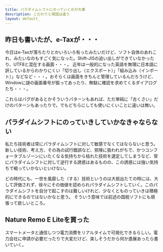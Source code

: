 ```yaml
---
title: パラダイムシフトにのっていくのが大事
description: こだわりと頑固は違う
layout: default_
---
```


## 昨日も書いたが、e-Taxが・・・
今日はe-Taxが落ちたりとかいろいろ有ったみたいだけど、ソフト自体のあれこれ、みたいなのもすごく気になった。Shift-JISの追い出しができていなかったり、UTF8と混在する画面・・・。
近年は一般的になった英語を無理に日本語に訳しているからわかりにくい「切り出し（エクスポート）」「組み込み（インポート）」などなど・・・。おそらくは画面をきちんと管理しているんだろうけど、Windowに謎の画面番号が振ってあったり、無駄に確認を求めてくるダイアログたち・・・。

これらはバグがあるとかそういうパターンもあれば、ただ単純に「古くさい」だけのパターンもあったりで。でもどちらにしても使いにくいことに違いは無い。

## パラダイムシフトにのっていきしていかなきゃならない
私たち技術者は常にパラダイムシフトに対して敏感でなくてはならないと思う。新しい技術、考え方、その為の試行錯誤など、邪険に扱われがちで、かつコンフォータブルゾーンにいたくなる気持ちから枯れた技術を選定してしまうなど、常にパラダイムシフトに対して逆行する誘惑はあるものの、この誘惑には強い気持ちで戦っていかないといけない。

どの時代にも、一世を風靡した（する）技術というのは大抵出たての時には、大して評価されず、徐々にその価値を認められパラダイムシフトしていく。このパラダイムシフトを自分で起こすのは難しいけれど、少なくとものっていきは積極的にできるのではないかなと思う。
そういう意味では前述の国税ソフトにも頑張って欲しいところ。

## Nature Remo E Liteを買った
スマートメータと通信しつつ電力消費をリアルタイムで可視化できるらしい。電力会社に申請が必要だったりで大変だけど、楽しそうだから何か進展あったら書いていく。
